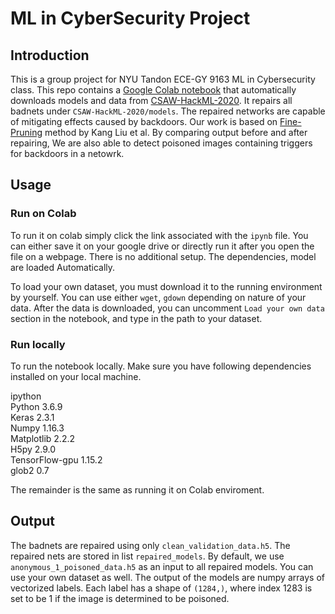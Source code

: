 # ML in CyberSecurity Project

## Introduction

This is a group project for NYU Tandon ECE-GY 9163 ML in Cybersecurity class. This repo contains a [Google Colab notebook](https://colab.research.google.com/drive/1Ilzrw_WkdoSD8P5zVPHzGZyAcJVGrXiM?usp=sharing) that automatically downloads models and data from [CSAW-HackML-2020](https://github.com/csaw-hackml/CSAW-HackML-2020). It repairs all badnets under <code>CSAW-HackML-2020/models</code>.
The repaired networks are capable of mitigating effects caused by backdoors. Our work is based on [Fine-Pruning](https://arxiv.org/pdf/1805.12185.pdf) method by Kang Liu et al. 
By comparing output before and after repairing, We are also able to detect poisoned images containing triggers for backdoors in a netowrk.

## Usage

### Run on Colab

To run it on colab simply click the link associated with the <code>ipynb</code> file. You can either save it on your google drive
or directly run it after you open the file on a webpage. There is no additional setup. The dependencies, model are loaded
Automatically. 

To load your own dataset, you must download it to the running environment by yourself. You can use either <code>wget</code>,
<code>gdown</code> depending on nature of your data. After the data is downloaded, you can uncomment <code>Load your own data</code>
section in the notebook, and type in the path to your dataset. 

### Run locally

To run the notebook locally. Make sure you have following dependencies installed on your local machine.

ipython \
Python 3.6.9 \
Keras 2.3.1 \
Numpy 1.16.3 \
Matplotlib 2.2.2 \
H5py 2.9.0 \
TensorFlow-gpu 1.15.2 \
glob2 0.7 

The remainder is the same as running it on Colab enviroment. 

## Output

The badnets are repaired using only <code>clean_validation_data.h5</code>. The repaired nets are stored in list <code>repaired_models</code>. 
By default, we use <code>anonymous_1_poisoned_data.h5</code> as an input to all repaired models. You can use your own
dataset as well. The output of the models are numpy arrays of vectorized labels. Each label has a shape of <code>(1284,)</code>, where index
1283 is set to be 1 if the image is determined to be poisoned. 
